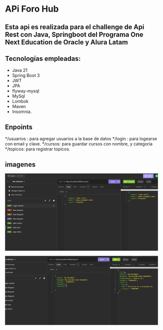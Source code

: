 # APi Foro Hub

## Esta api es realizada para el challenge de Api Rest con Java, Springboot del Programa One Next Education de Oracle y Alura Latam

## Tecnologías empleadas:

* Java 21
* Spring Boot 3
* JWT
* JPA
* flyway-mysql
* MySql
* Lombok
* Maven
* Insomnia.

## Enpoints 

*/usuarios : para agregar usuarios a la base de datos
*/login : para logearse con email y clave.
*/cursos: para guardar cursos con nombre, y categoria
*/topicos: para registrar topicos.

## imagenes

![enpoint usuario](https://raw.githubusercontent.com/ErikaDUARTEm/api-Foro/main/src/main/java/api_foro/foro/imagenes/readme-usuario.png)

![empoint topicos](https://raw.githubusercontent.com/ErikaDUARTEm/api-Foro/main/src/main/java/api_foro/foro/imagenes/alura-topicos.png)

